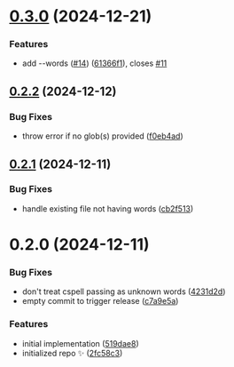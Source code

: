 # [0.3.0](https://github.com/JoshuaKGoldberg/cspell-populate-words/compare/0.2.2...0.3.0) (2024-12-21)

### Features

- add --words ([#14](https://github.com/JoshuaKGoldberg/cspell-populate-words/issues/14)) ([61366f1](https://github.com/JoshuaKGoldberg/cspell-populate-words/commit/61366f1cb87b78a44d5fab274d6b0ca2f629cb69)), closes [#11](https://github.com/JoshuaKGoldberg/cspell-populate-words/issues/11)

## [0.2.2](https://github.com/JoshuaKGoldberg/cspell-populate-words/compare/0.2.1...0.2.2) (2024-12-12)

### Bug Fixes

- throw error if no glob(s) provided ([f0eb4ad](https://github.com/JoshuaKGoldberg/cspell-populate-words/commit/f0eb4adab7776b23b253e645784d14334615cc8c))

## [0.2.1](https://github.com/JoshuaKGoldberg/cspell-populate-words/compare/0.2.0...0.2.1) (2024-12-11)

### Bug Fixes

- handle existing file not having words ([cb2f513](https://github.com/JoshuaKGoldberg/cspell-populate-words/commit/cb2f5135c7631b29f9bcac8d6829878b6de31c95))

# 0.2.0 (2024-12-11)

### Bug Fixes

- don't treat cspell passing as unknown words ([4231d2d](https://github.com/JoshuaKGoldberg/cspell-populate-words/commit/4231d2da3a56127a26ebbd9e2e208ca56cb75a68))
- empty commit to trigger release ([c7a9e5a](https://github.com/JoshuaKGoldberg/cspell-populate-words/commit/c7a9e5a4093794a169d25c30669ac9b85a5c426d))

### Features

- initial implementation ([519dae8](https://github.com/JoshuaKGoldberg/cspell-populate-words/commit/519dae8f563bfb57a79068983ee79295185508ea))
- initialized repo ✨ ([2fc58c3](https://github.com/JoshuaKGoldberg/cspell-populate-words/commit/2fc58c34b45af39f406b914cc4a71a1256e136e0))

